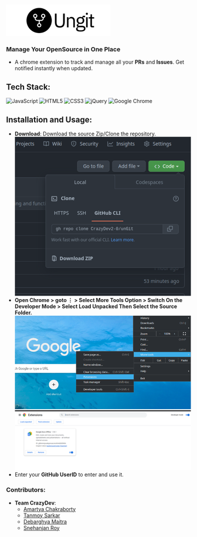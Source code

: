 ![Logo](./assets/img/full_logo.png)

### Manage Your OpenSource in One Place

- A chrome extension to track and manage all your **PRs** and **Issues**. Get notified instantly when updated.

## Tech Stack:

![JavaScript](https://img.shields.io/badge/javascript-%23323330.svg?style=for-the-badge&logo=javascript&logoColor=%23F7DF1E)
![HTML5](https://img.shields.io/badge/html5-%23E34F26.svg?style=for-the-badge&logo=html5&logoColor=white)
![CSS3](https://img.shields.io/badge/css3-%231572B6.svg?style=for-the-badge&logo=css3&logoColor=white)
![jQuery](https://img.shields.io/badge/jquery-%230769AD.svg?style=for-the-badge&logo=jquery&logoColor=white)
![Google Chrome](https://img.shields.io/badge/Google%20Chrome-4285F4?style=for-the-badge&logo=GoogleChrome&logoColor=white)

## Installation and Usage:

- **Download**: Download the source Zip/Clone the repository.<br>
![Screenshot](./assets/img/1.png)
- **Open Chrome > goto &#8942; > Select More Tools Option > Switch On the Developer Mode > Select Load Unpacked Then Select the Source Folder.**<br>
![Screenshot](./assets/img/2.png) <br>
![Screenshot](./assets/img/3.png)
- Enter your **GitHub UserID** to enter and use it.

### Contributors:

- **Team CrazyDev**:
  - [Amartya Chakraborty](https://github.com/cAmartya)
  - [Tanmoy Sarkar](https://github.com/Tanmoy741127)
  - [Debarghya Maitra](https://github.com/The-Debarghya)
  - [Snehanjan Roy](https://github.com/Snehanjan2001)

